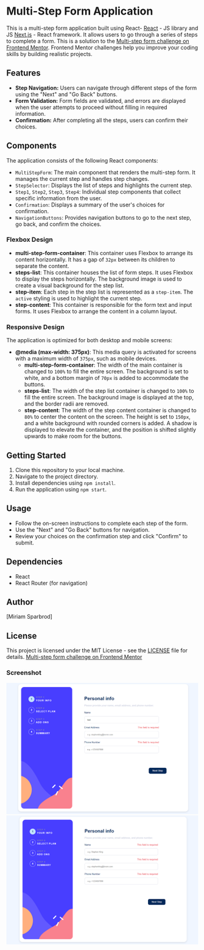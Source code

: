 # Multi-Step Form Application

This is a multi-step form application built using React- [React](https://reactjs.org/) - JS library
and JS [Next.js](https://nextjs.org/) - React framework. It allows users to go through a series of steps to complete a form.
This is a solution to the [Multi-step form challenge on Frontend Mentor](https://www.frontendmentor.io/challenges/multistep-form-YVAnSdqQBJ). Frontend Mentor challenges help you improve your coding skills by building realistic projects.

## Features

- **Step Navigation:** Users can navigate through different steps of the form using the "Next" and "Go Back" buttons.
- **Form Validation:** Form fields are validated, and errors are displayed when the user attempts to proceed without filling in required information.
- **Confirmation:** After completing all the steps, users can confirm their choices.

## Components

The application consists of the following React components:

- `MultiStepForm`: The main component that renders the multi-step form. It manages the current step and handles step changes.
- `StepSelector`: Displays the list of steps and highlights the current step.
- `Step1`, `Step2`, `Step3`, `Step4`: Individual step components that collect specific information from the user.
- `Confirmation`: Displays a summary of the user's choices for confirmation.
- `NavigationButtons`: Provides navigation buttons to go to the next step, go back, and confirm the choices.

### Flexbox Design

- **multi-step-form-container**: This container uses Flexbox to arrange its content horizontally. It has a gap of `32px` between its children to separate the content.
- **steps-list**: This container houses the list of form steps. It uses Flexbox to display the steps horizontally. The background image is used to create a visual background for the step list.
- **step-item**: Each step in the step list is represented as a `step-item`. The `active` styling is used to highlight the current step.
- **step-content**: This container is responsible for the form text and input forms. It uses Flexbox to arrange the content in a column layout.

### Responsive Design

The application is optimized for both desktop and mobile screens:

- **@media (max-width: 375px)**: This media query is activated for screens with a maximum width of `375px`, such as mobile devices.
  - **multi-step-form-container**: The width of the main container is changed to `100%` to fill the entire screen. The background is set to white, and a bottom margin of `70px` is added to accommodate the buttons.
  - **steps-list**: The width of the step list container is changed to `100%` to fill the entire screen. The background image is displayed at the top, and the border radii are removed.
  - **step-content**: The width of the step content container is changed to `80%` to center the content on the screen. The height is set to `150px`, and a white background with rounded corners is added. A shadow is displayed to elevate the container, and the position is shifted slightly upwards to make room for the buttons.

## Getting Started

1. Clone this repository to your local machine.
2. Navigate to the project directory.
3. Install dependencies using `npm install`.
4. Run the application using `npm start`.

## Usage

- Follow the on-screen instructions to complete each step of the form.
- Use the "Next" and "Go Back" buttons for navigation.
- Review your choices on the confirmation step and click "Confirm" to submit.

## Dependencies

- React
- React Router (for navigation)

## Author

[Miriam Sparbrod]

## License

This project is licensed under the MIT License - see the [LICENSE](LICENSE) file for details.
[Multi-step form challenge on Frontend Mentor](https://www.frontendmentor.io/challenges/multistep-form-YVAnSdqQBJ)

### Screenshot

![desktop-main](src\assets\design\Screen_Desktop_Step1.png)
![desktop-main-validation](src\assets\design\Screen_Desktop_Validation.png)
